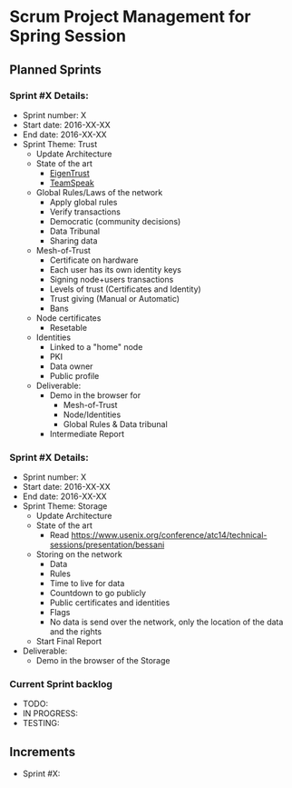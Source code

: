 # Scrum Project Management for Spring Session

## Planned Sprints
### Sprint #X Details:
 - Sprint number: X
 - Start date: 2016-XX-XX
 - End date: 2016-XX-XX
 - Sprint Theme: Trust
   - Update Architecture
   - State of the art
     - [EigenTrust](https://en.wikipedia.org/wiki/EigenTrust)
     - [TeamSpeak](http://www.teamspeak.com)
   - Global Rules/Laws of the network
     - Apply global rules
     - Verify transactions
     - Democratic (community decisions)
     - Data Tribunal
     - Sharing data
   - Mesh-of-Trust
     - Certificate on hardware
     - Each user has its own identity keys
     - Signing node+users transactions
     - Levels of trust (Certificates and Identity)
     - Trust giving (Manual or Automatic)
     - Bans
   - Node certificates
     - Resetable
   - Identities
     - Linked to a "home" node
     - PKI
     - Data owner
     - Public profile
   - Deliverable:
     - Demo in the browser for
       - Mesh-of-Trust
       - Node/Identities
       - Global Rules & Data tribunal
     - Intermediate Report

### Sprint #X Details:
 - Sprint number: X
 - Start date: 2016-XX-XX
 - End date: 2016-XX-XX
 - Sprint Theme: Storage
   - Update Architecture
   - State of the art
     - Read https://www.usenix.org/conference/atc14/technical-sessions/presentation/bessani
   - Storing on the network
     - Data
     - Rules
     - Time to live for data
     - Countdown to go publicly
     - Public certificates and identities
     - Flags
     - No data is send over the network, only the location of the data and the rights
   - Start Final Report
 - Deliverable:
   - Demo in the browser of the Storage

### Current Sprint backlog
  - TODO:
  - IN PROGRESS:
  - TESTING:

## Increments
  - Sprint #X:
